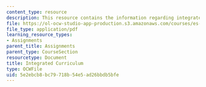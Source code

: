 ```yaml
---
content_type: resource
description: This resource contains the information regarding integrated curriculum.
file: https://ol-ocw-studio-app-production.s3.amazonaws.com/courses/es-291-learning-seminar-experiments-in-education-spring-2003/5e2ebcb8bc79718b54e5ad26bbdb5bfe_MITES_291S03_7b_lake.pdf
file_type: application/pdf
learning_resource_types:
- Assignments
parent_title: Assignments
parent_type: CourseSection
resourcetype: Document
title: Integrated Curriculum
type: OCWFile
uid: 5e2ebcb8-bc79-718b-54e5-ad26bbdb5bfe
---
```

